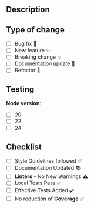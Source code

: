 ## Description

<!--
Clearly explain **what** changes you made and **why** they were needed.

Start with a brief summary of the change and its motivation, linking to any relevant issue(s).
Explain the context or problem being solved, the approach taken, and any dependencies introduced.

Focus on *what* and *why* rather than *how*, but you can briefly note implementation details if they help reviewers understand the impact.

Example: Added a reusable Button component to unify UI styling and improve accessibility across forms.

Fixes #(issue)
-->

## Type of change

- [ ] Bug fix 🐞
- [ ] New feature ✨
- [ ] Breaking change 💥
- [ ] Documentation update 📖
- [ ] Refactor 🔧

## Testing

<!--
Describe how you verified your changes work and steps for reviewers to confirm. 🧪

	•	Automated tests – npm run test
	•	Manual verification – e.g., CLI or web interface actions
	•	Local GitHub Actions – act pull_request

For example:

	Run npm run test → All tests pass.
    Open the web UI → Click “Create Token” → See the new confirmation banner.

(If fixing a bug, reference the issue for reproduction steps and explain how the fix resolves it.)

### Test Results (if any)
-->

**Node version**:

- [ ] 20
- [ ] 22
- [ ] 24

## Checklist

- [ ] Style Guidelines followed ✅
- [ ] Documentation Updated 📚
- [ ] **Linters** - No New Warnings ⚠️
- [ ] Local Tests Pass ✅
- [ ] Effective Tests Added ✔️
- [ ] No reduction of **Coverage** ✅
